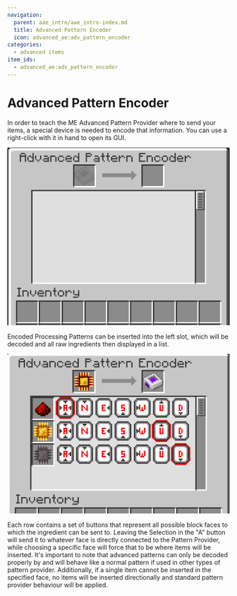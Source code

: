 ```yaml
---
navigation:
  parent: aae_intro/aae_intro-index.md
  title: Advanced Pattern Encoder
  icon: advanced_ae:adv_pattern_encoder
categories:
  - advanced items
item_ids:
  - advanced_ae:adv_pattern_encoder
---
```


# Advanced Pattern Encoder

In order to teach the ME Advanced Pattern Provider where to send your items, a special device is needed to encode that
information. You can use a right-click with it in hand to open its GUI.

<ItemImage id="advanced_ae:adv_pattern_encoder" scale="4"></ItemImage>

![PEGui](../pic/ape_gui.png)

Encoded Processing Patterns can be inserted into the left slot, which will be decoded and all raw ingredients then
displayed in a list.

![PEGui1](../pic/ape_pattern.png)

Each row contains a set of buttons that represent all possible block faces to which the ingredient
can be sent to. Leaving the Selection in the "A" button will send it to whatever face is directly connected to the
Pattern Provider, while choosing a specific face will force that to be where items will be inserted. It's important to
note that advanced patterns can only be decoded properly by <ItemLink id="advanced_ae:adv_pattern_provider" /> and will
behave like a normal pattern if used in other types of pattern provider.
Additionally, if a single item cannot be inserted in the specified face, no items will be inserted directionally and
standard pattern provider behaviour will be applied.